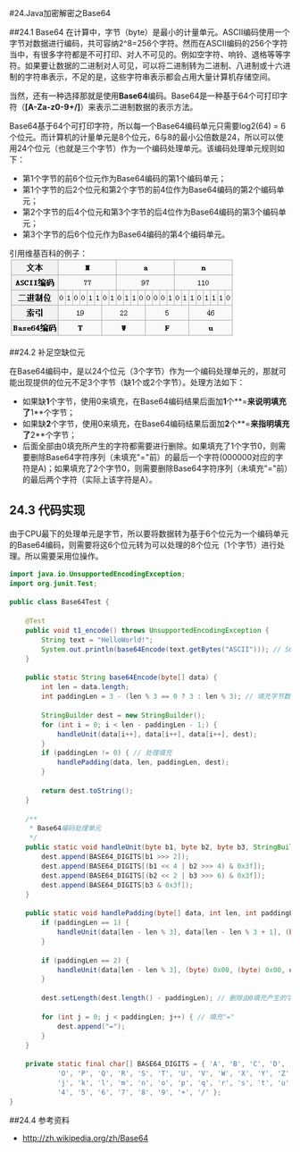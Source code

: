 #24.Java加密解密之Base64

##24.1 Base64
在计算中，字节（byte）是最小的计量单元。ASCII编码使用一个字节对数据进行编码，共可容纳2^8=256个字符。然而在ASCII编码的256个字符当中，有很多字符都是不可打印、对人不可见的。例如空字符、响铃、退格等等字符。如果要让数据的二进制对人可见，可以将二进制转为二进制、八进制或十六进制的字符串表示，不足的是，这些字符串表示都会占用大量计算机存储空间。

当然，还有一种选择那就是使用**Base64**编码。Base64是一种基于64个可打印字符（**[A-Za-z0-9+/]**）来表示二进制数据的表示方法。

Base64基于64个可打印字符，所以每一个Base64编码单元只需要log2(64) = 6个位元。而计算机的计量单元是8个位元，6与8的最小公倍数是24，所以可以使用24个位元（也就是三个字节）作为一个编码处理单元。该编码处理单元规则如下：

 * 第1个字节的前6个位元作为Base64编码的第1个编码单元；
 * 第1个字节的后2个位元和第2个字节的前4位作为Base64编码的第2个编码单元；
 * 第2个字节的后4个位元和第3个字节的后4位作为Base64编码的第3个编码单元；
 * 第3个字节的后6个位元作为Base64编码的第4个编码单元。

引用维基百科的例子：<br>
![Base64编码示例](images/24-1.jpg)

##24.2 补足空缺位元

在Base64编码中，是以24个位元（3个字节）作为一个编码处理单元的，那就可能出现提供的位元不足3个字节（缺1个或2个字节）。处理方法如下：
* 如果缺**1**个字节，使用0来填充，在Base64编码结果后面加**1**个**=**来说明填充了**1**个字节；
* 如果缺**2**个字节，使用0来填充，在Base64编码结果后面加**2**个**=**来指明填充了**2**个字节；
* 后面全部由0填充所产生的字符都需要进行删除。如果填充了1个字节0，则需要删除Base64字符序列（未填充"="前）的最后一个字符(000000对应的字符是A)；如果填充了2个字节0，则需要删除Base64字符序列（未填充"="前）的最后两个字符（实际上该字符是A）。

## 24.3 代码实现

由于CPU最下的处理单元是字节，所以要将数据转为基于6个位元为一个编码单元的Base64编码，则需要将这6个位元转为可以处理的8个位元（1个字节）进行处理。所以需要采用位操作。

```Java
import java.io.UnsupportedEncodingException;
import org.junit.Test;

public class Base64Test {

	@Test
	public void t1_encode() throws UnsupportedEncodingException {
		String text = "HelloWorld!";
		System.out.println(base64Encode(text.getBytes("ASCII"))); // SGVsbG9Xb3JsZCE=
	}

	public static String base64Encode(byte[] data) {
		int len = data.length;
		int paddingLen = 3 - (len % 3 == 0 ? 3 : len % 3); // 填充字节数

		StringBuilder dest = new StringBuilder();
		for (int i = 0; i < len - paddingLen - 1;) {
			handleUnit(data[i++], data[i++], data[i++], dest);
		}
		if (paddingLen != 0) { // 处理填充
			handlePadding(data, len, paddingLen, dest);
		}

		return dest.toString();
	}

	/**
	 * Base64编码处理单元
	 */
	public static void handleUnit(byte b1, byte b2, byte b3, StringBuilder dest) {
		dest.append(BASE64_DIGITS[b1 >>> 2]);
		dest.append(BASE64_DIGITS[(b1 << 4 | b2 >>> 4) & 0x3f]);
		dest.append(BASE64_DIGITS[(b2 << 2 | b3 >>> 6) & 0x3f]);
		dest.append(BASE64_DIGITS[b3 & 0x3f]);
	}

	public static void handlePadding(byte[] data, int len, int paddingLen, StringBuilder dest) {
		if (paddingLen == 1) {
			handleUnit(data[len - len % 3], data[len - len % 3 + 1], (byte) 0x00, dest);
		}

		if (paddingLen == 2) {
			handleUnit(data[len - len % 3], (byte) 0x00, (byte) 0x00, dest);
		}

		dest.setLength(dest.length() - paddingLen); // 删除由0填充产生的字符

		for (int j = 0; j < paddingLen; j++) { // 填充"="
			dest.append("=");
		}
	}

	private static final char[] BASE64_DIGITS = { 'A', 'B', 'C', 'D', 'E', 'F', 'G', 'H', 'I', 'J', 'K', 'L', 'M', 'N',
			'O', 'P', 'Q', 'R', 'S', 'T', 'U', 'V', 'W', 'X', 'Y', 'Z', 'a', 'b', 'c', 'd', 'e', 'f', 'g', 'h', 'i',
			'j', 'k', 'l', 'm', 'n', 'o', 'p', 'q', 'r', 's', 't', 'u', 'v', 'w', 'x', 'y', 'z', '0', '1', '2', '3',
			'4', '5', '6', '7', '8', '9', '+', '/' };
}
```

##24.4 参考资料
* http://zh.wikipedia.org/zh/Base64